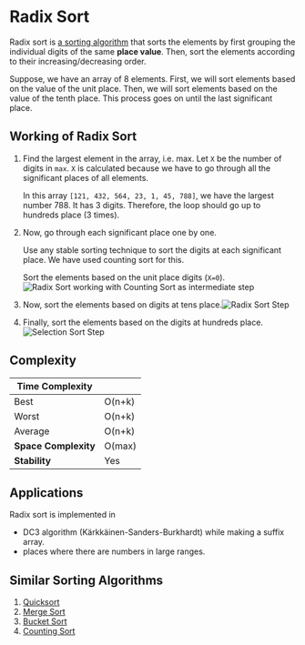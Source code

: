 # Radix Sort

Radix sort is [a sorting algorithm](https://www.programiz.com/dsa/sorting-algorithm) that sorts the elements by first grouping the individual digits of the same **place value**. Then, sort the elements according to their increasing/decreasing order.

Suppose, we have an array of 8 elements. First, we will sort elements based on the value of the unit place. Then, we will sort elements based on the value of the tenth place. This process goes on until the last significant place.


## Working of Radix Sort

1. Find the largest element in the array, i.e. max. Let `X` be the number of digits in `max`. `X` is calculated because we have to go through all the significant places of all elements.

   In this array `[121, 432, 564, 23, 1, 45, 788]`, we have the largest number 788. It has 3 digits. Therefore, the loop should go up to hundreds place (3 times).
2. Now, go through each significant place one by one.

   Use any stable sorting technique to sort the digits at each significant place. We have used counting sort for this.

   Sort the elements based on the unit place digits (`X=0`).![Radix Sort working with Counting Sort as intermediate step](https://cdn.programiz.com/cdn/farfuture/uCNpqDxCh0fa6L5HIYKbmYCbiZHlGhzXXBsxKVpItSs/mtime:1591330108/sites/tutorial2program/files/Radix-sort-one.png "Radix Sort Steps")
3. Now, sort the elements based on digits at tens place.![Radix Sort Step](https://cdn.programiz.com/cdn/farfuture/k2d_8gQeDKJ5pafc96mpZMqZvEqOOrh9eBCVmKRTBsg/mtime:1591330113/sites/tutorial2program/files/Radix-sort-ten.png "Radix Sort Step")
4. Finally, sort the elements based on the digits at hundreds place.![Selection Sort Step](https://cdn.programiz.com/cdn/farfuture/CvIF-W6hxb0-kwt-hn9Gb3IWlpTVxR3PK7X4TQimROc/mtime:1591330096/sites/tutorial2program/files/Radix-sort-hundred.png "Selection Sort Step")


## Complexity


| **Time Complexity** |   |
| - | - |
| Best | O(n+k) |
| Worst | O(n+k) |
| Average | O(n+k) |
| **Space Complexity** | O(max) |
| **Stability** | Yes |



## Applications

Radix sort is implemented in

* DC3 algorithm (Kärkkäinen-Sanders-Burkhardt) while making a suffix array.
* places where there are numbers in large ranges.

## Similar Sorting Algorithms

1. [Quicksort](https://www.programiz.com/dsa/quick-sort)
2. [Merge Sort](https://www.programiz.com/dsa/merge-sort)
3. [Bucket Sort](https://www.programiz.com/dsa/bucket-sort)
4. [Counting Sort](https://www.programiz.com/dsa/counting-sort)
